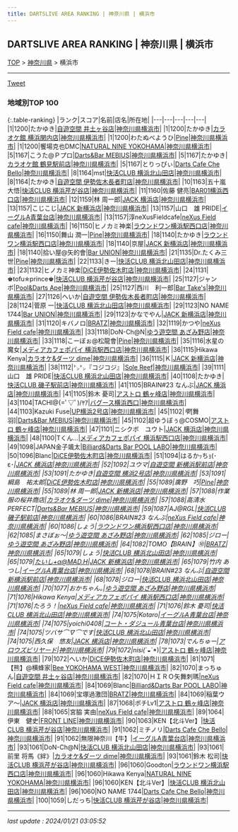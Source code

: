 ```yaml
---
title: DARTSLIVE AREA RANKING | 神奈川県 | 横浜市
---
```

## DARTSLIVE AREA RANKING | 神奈川県 | 横浜市

[TOP](/darts/rank/) > [神奈川県](/darts/rank/神奈川県/) > 横浜市

___

<a href="https://twitter.com/share?ref_src=twsrc%5Etfw" data-text="DARTSLIVE AREA RANKING | 神奈川県横浜市" class="twitter-share-button" data-via="DARTSLIVE" data-hashtags="DARTSLIVE" data-related="DARTSLIVE" data-show-count="false">Tweet</a>

### 地域別TOP 100

{:.table-ranking}
|ランク|スコア|名前|店名|所在地|
|---|---|---|---|---|
|1|1200|たかゆき|<a href="https://search.dartslive.com/jp/shop/22feb6f3b5ea48f025d56fb0e5c39bac">自遊空間 井土ヶ谷店</a>|<a href="/darts/rank/神奈川県/横浜市">神奈川県横浜市</a>|
|1|1200|たかゆき|<a href="https://search.dartslive.com/jp/shop/9502e96f939b065925d56fb0e5c39bac">カラオケ館 横浜関内店</a>|<a href="/darts/rank/神奈川県/横浜市">神奈川県横浜市</a>|
|1|1200|わたぬべようひ|<a href="https://search.dartslive.com/jp/shop/ea910931ace55ecd0d9b047a20a7ba1e">Pine</a>|<a href="/darts/rank/神奈川県/横浜市">神奈川県横浜市</a>|
|1|1200|饗場克也DMC|<a href="https://search.dartslive.com/jp/shop/9ece6bedbdcb2ffb0d9b047a20a7ba1e">NATURAL NINE YOKOHAMA</a>|<a href="/darts/rank/神奈川県/横浜市">神奈川県横浜市</a>|
|5|1167|こうた@Ｐプロ|<a href="https://search.dartslive.com/jp/shop/13593f65dac75eae0d9b047a20a7ba1e">Darts&Bar MEBIUS</a>|<a href="/darts/rank/神奈川県/横浜市">神奈川県横浜市</a>|
|5|1167|たかゆき|<a href="https://search.dartslive.com/jp/shop/a0ed75e561e2d0adf454cb89828a1cfe">カラオケ館 鶴見駅前店</a>|<a href="/darts/rank/神奈川県/横浜市">神奈川県横浜市</a>|
|5|1167|とりっぴぃ|<a href="https://search.dartslive.com/jp/shop/7809b5bc986b94db0d9b047a20a7ba1e">Darts Cafe Che Bello</a>|<a href="/darts/rank/神奈川県/横浜市">神奈川県横浜市</a>|
|8|1164|mst|<a href="https://search.dartslive.com/jp/shop/4a2b8496334d08d458d385ea46352d8f">快活CLUB 横浜北山田店</a>|<a href="/darts/rank/神奈川県/横浜市">神奈川県横浜市</a>|
|8|1164|たかゆき|<a href="https://search.dartslive.com/jp/shop/81752f6480c4ad980d9b047a20a7ba1e">自遊空間 伊勢佐木長者町店</a>|<a href="/darts/rank/神奈川県/横浜市">神奈川県横浜市</a>|
|10|1163|五十嵐　大悟|<a href="https://search.dartslive.com/jp/shop/cc9c1e84a00d957425d56fb0e5c39bac">快活CLUB 横浜芹が谷店</a>|<a href="/darts/rank/神奈川県/横浜市">神奈川県横浜市</a>|
|11|1160|佐藤 健亮|<a href="https://search.dartslive.com/jp/shop/e85b7120d1ee8f470d9b047a20a7ba1e">BAR01横浜西口店</a>|<a href="/darts/rank/神奈川県/横浜市">神奈川県横浜市</a>|
|12|1159|林 周一郎|<a href="https://search.dartslive.com/jp/shop/331901bbc68518760d9b047a20a7ba1e">JACK 横浜店</a>|<a href="/darts/rank/神奈川県/横浜市">神奈川県横浜市</a>|
|13|1157|こじこじ|<a href="https://search.dartslive.com/jp/shop/293a7d0f769cf4850d9b047a20a7ba1e">JACK 新横浜店</a>|<a href="/darts/rank/神奈川県/横浜市">神奈川県横浜市</a>|
|13|1157|山口　雄 PRIDE|<a href="https://search.dartslive.com/jp/shop/f84a16904ca7addb0d9b047a20a7ba1e">イーグルA青葉台店</a>|<a href="/darts/rank/神奈川県/横浜市">神奈川県横浜市</a>|
|13|1157|淳neXusFieldcafe|<a href="https://search.dartslive.com/jp/shop/a6e2dc445f9e22450d9b047a20a7ba1e">neXus Field cafe</a>|<a href="/darts/rank/神奈川県/横浜市">神奈川県横浜市</a>|
|16|1150|ヒノカミ神楽|<a href="https://search.dartslive.com/jp/shop/b4d667355207f7f60d9b047a20a7ba1e">ラウンドワン横浜駅西口店</a>|<a href="/darts/rank/神奈川県/横浜市">神奈川県横浜市</a>|
|16|1150|舞山 潤一|<a href="https://search.dartslive.com/jp/shop/ea910931ace55ecd0d9b047a20a7ba1e">Pine</a>|<a href="/darts/rank/神奈川県/横浜市">神奈川県横浜市</a>|
|18|1140|たかゆき|<a href="https://search.dartslive.com/jp/shop/b4d667355207f7f60d9b047a20a7ba1e">ラウンドワン横浜駅西口店</a>|<a href="/darts/rank/神奈川県/横浜市">神奈川県横浜市</a>|
|18|1140|京屋|<a href="https://search.dartslive.com/jp/shop/293a7d0f769cf4850d9b047a20a7ba1e">JACK 新横浜店</a>|<a href="/darts/rank/神奈川県/横浜市">神奈川県横浜市</a>|
|18|1140|拾い屋@矢的會|<a href="https://search.dartslive.com/jp/shop/fcdac20be353e0920d9b047a20a7ba1e">Bar UNION</a>|<a href="/darts/rank/神奈川県/横浜市">神奈川県横浜市</a>|
|21|1135|Dr.たくみ三世|<a href="https://search.dartslive.com/jp/shop/ea910931ace55ecd0d9b047a20a7ba1e">Pine</a>|<a href="/darts/rank/神奈川県/横浜市">神奈川県横浜市</a>|
|22|1133|きー|<a href="https://search.dartslive.com/jp/shop/4a2b8496334d08d458d385ea46352d8f">快活CLUB 横浜北山田店</a>|<a href="/darts/rank/神奈川県/横浜市">神奈川県横浜市</a>|
|23|1132|ヒノカミ神楽|<a href="https://search.dartslive.com/jp/shop/82fe686d405538b05f9f3321c1147265">DiCE伊勢佐木町店</a>|<a href="/darts/rank/神奈川県/横浜市">神奈川県横浜市</a>|
|24|1131|♚tofu✯prince♚|<a href="https://search.dartslive.com/jp/shop/cc9c1e84a00d957425d56fb0e5c39bac">快活CLUB 横浜芹が谷店</a>|<a href="/darts/rank/神奈川県/横浜市">神奈川県横浜市</a>|
|25|1127|ジャンボ|<a href="https://search.dartslive.com/jp/shop/5c7027e8181d213e0d9b047a20a7ba1e">Pool&Darts Ape</a>|<a href="/darts/rank/神奈川県/横浜市">神奈川県横浜市</a>|
|25|1127|西川　利一郎|<a href="https://search.dartslive.com/jp/shop/d4c96368669691aa0d9b047a20a7ba1e">Bar Take's</a>|<a href="/darts/rank/神奈川県/横浜市">神奈川県横浜市</a>|
|27|1126|へいか|<a href="https://search.dartslive.com/jp/shop/81752f6480c4ad980d9b047a20a7ba1e">自遊空間 伊勢佐木長者町店</a>|<a href="/darts/rank/神奈川県/横浜市">神奈川県横浜市</a>|
|28|1124|菅原 一|<a href="https://search.dartslive.com/jp/shop/4a2b8496334d08d458d385ea46352d8f">快活CLUB 横浜北山田店</a>|<a href="/darts/rank/神奈川県/横浜市">神奈川県横浜市</a>|
|29|1123|NO NAME 1744|<a href="https://search.dartslive.com/jp/shop/fcdac20be353e0920d9b047a20a7ba1e">Bar UNION</a>|<a href="/darts/rank/神奈川県/横浜市">神奈川県横浜市</a>|
|29|1123|かなでやん|<a href="https://search.dartslive.com/jp/shop/293a7d0f769cf4850d9b047a20a7ba1e">JACK 新横浜店</a>|<a href="/darts/rank/神奈川県/横浜市">神奈川県横浜市</a>|
|31|1120|キバノロ|<a href="https://search.dartslive.com/jp/shop/f0e0eb72a41dcc990d9b047a20a7ba1e">BRATZ</a>|<a href="/darts/rank/神奈川県/横浜市">神奈川県横浜市</a>|
|32|1119|かつや|<a href="https://search.dartslive.com/jp/shop/a6e2dc445f9e22450d9b047a20a7ba1e">neXus Field cafe</a>|<a href="/darts/rank/神奈川県/横浜市">神奈川県横浜市</a>|
|33|1118|DoN-Ch@N|<a href="https://search.dartslive.com/jp/shop/af436922a6155f770d9b047a20a7ba1e">ゆう遊空間 あざみ野店</a>|<a href="/darts/rank/神奈川県/横浜市">神奈川県横浜市</a>|
|33|1118|こーぼぉ@松龍會|<a href="https://search.dartslive.com/jp/shop/ea910931ace55ecd0d9b047a20a7ba1e">Pine</a>|<a href="/darts/rank/神奈川県/横浜市">神奈川県横浜市</a>|
|35|1116|水星の魔女|<a href="https://search.dartslive.com/jp/shop/df8f42fa1df393e10d9b047a20a7ba1e">メディアカフェポパイ 横浜駅西口店</a>|<a href="/darts/rank/神奈川県/横浜市">神奈川県横浜市</a>|
|36|1115|Hikawa Kenya|<a href="https://search.dartslive.com/jp/shop/78d884760b6324920d9b047a20a7ba1e">カラオケ&ダーツ dime</a>|<a href="/darts/rank/神奈川県/横浜市">神奈川県横浜市</a>|
|36|1115|Ｋ|<a href="https://search.dartslive.com/jp/shop/293a7d0f769cf4850d9b047a20a7ba1e">JACK 新横浜店</a>|<a href="/darts/rank/神奈川県/横浜市">神奈川県横浜市</a>|
|38|1112|㌧㌧『コジコジ』|<a href="https://search.dartslive.com/jp/shop/defb2027f230d2960d9b047a20a7ba1e">Sole Reef</a>|<a href="/darts/rank/神奈川県/横浜市">神奈川県横浜市</a>|
|39|1111|山口　雄 PRIDE|<a href="https://search.dartslive.com/jp/shop/4a2b8496334d08d458d385ea46352d8f">快活CLUB 横浜北山田店</a>|<a href="/darts/rank/神奈川県/横浜市">神奈川県横浜市</a>|
|40|1108|たかゆき|<a href="https://search.dartslive.com/jp/shop/49bd0cb3376671c9a3f63593b5358cc4">快活CLUB 磯子駅前店</a>|<a href="/darts/rank/神奈川県/横浜市">神奈川県横浜市</a>|
|41|1105|BRAIN#23 なんぶ|<a href="https://search.dartslive.com/jp/shop/331901bbc68518760d9b047a20a7ba1e">JACK 横浜店</a>|<a href="/darts/rank/神奈川県/横浜市">神奈川県横浜市</a>|
|41|1105|鈴木 憂司|<a href="https://search.dartslive.com/jp/shop/8640f5369d4ef9120d9b047a20a7ba1e">アストロ 鶴ヶ峰店</a>|<a href="/darts/rank/神奈川県/横浜市">神奈川県横浜市</a>|
|43|1104|TACHI@(=ﾟ▽ﾟ)/ﾔｱ|<a href="https://search.dartslive.com/jp/shop/ddc4532b1cb8f87c0d9b047a20a7ba1e">バグース横浜西口</a>|<a href="/darts/rank/神奈川県/横浜市">神奈川県横浜市</a>|
|44|1103|Kazuki Fuse|<a href="https://search.dartslive.com/jp/shop/3d4662f3a8ee9692774c926eb736cb5a">UP横浜2号店</a>|<a href="/darts/rank/神奈川県/横浜市">神奈川県横浜市</a>|
|45|1102|$雫$[舞羽]|<a href="https://search.dartslive.com/jp/shop/13593f65dac75eae0d9b047a20a7ba1e">Darts&Bar MEBIUS</a>|<a href="/darts/rank/神奈川県/横浜市">神奈川県横浜市</a>|
|45|1102|超ゆうぼぅ@COSMO|<a href="https://search.dartslive.com/jp/shop/8640f5369d4ef9120d9b047a20a7ba1e">アストロ 鶴ヶ峰店</a>|<a href="/darts/rank/神奈川県/横浜市">神奈川県横浜市</a>|
|47|1101|ニシクボ　ユウト|<a href="https://search.dartslive.com/jp/shop/331901bbc68518760d9b047a20a7ba1e">JACK 横浜店</a>|<a href="/darts/rank/神奈川県/横浜市">神奈川県横浜市</a>|
|48|1100|Tくん...|<a href="https://search.dartslive.com/jp/shop/df8f42fa1df393e10d9b047a20a7ba1e">メディアカフェポパイ 横浜駅西口店</a>|<a href="/darts/rank/神奈川県/横浜市">神奈川県横浜市</a>|
|49|1098|JAPAN金子颯太|<a href="https://search.dartslive.com/jp/shop/be5a66f658f994400d9b047a20a7ba1e">Billiard&Darts Bar POOL LABO</a>|<a href="/darts/rank/神奈川県/横浜市">神奈川県横浜市</a>|
|50|1096|Blanc|<a href="https://search.dartslive.com/jp/shop/82fe686d405538b05f9f3321c1147265">DiCE伊勢佐木町店</a>|<a href="/darts/rank/神奈川県/横浜市">神奈川県横浜市</a>|
|51|1094|はるかｯちｮ(･ε･*|<a href="https://search.dartslive.com/jp/shop/331901bbc68518760d9b047a20a7ba1e">JACK 横浜店</a>|<a href="/darts/rank/神奈川県/横浜市">神奈川県横浜市</a>|
|52|1092|ユウマ|<a href="https://search.dartslive.com/jp/shop/fd9d337653df42b125d56fb0e5c39bac">自遊空間 新横浜駅前店</a>|<a href="/darts/rank/神奈川県/横浜市">神奈川県横浜市</a>|
|53|1091|たかゆき|<a href="https://search.dartslive.com/jp/shop/098e0bd6882ccf73790ab824ce8730e5">自遊空間 横浜2号店</a>|<a href="/darts/rank/神奈川県/横浜市">神奈川県横浜市</a>|
|53|1091|綱島　祐太郎|<a href="https://search.dartslive.com/jp/shop/82fe686d405538b05f9f3321c1147265">DiCE伊勢佐木町店</a>|<a href="/darts/rank/神奈川県/横浜市">神奈川県横浜市</a>|
|55|1089|廣野　巧|<a href="https://search.dartslive.com/jp/shop/ea910931ace55ecd0d9b047a20a7ba1e">Pine</a>|<a href="/darts/rank/神奈川県/横浜市">神奈川県横浜市</a>|
|55|1089|林 周一郎|<a href="https://search.dartslive.com/jp/shop/293a7d0f769cf4850d9b047a20a7ba1e">JACK 新横浜店</a>|<a href="/darts/rank/神奈川県/横浜市">神奈川県横浜市</a>|
|57|1088|作業服の桜井商店|<a href="https://search.dartslive.com/jp/shop/78d884760b6324920d9b047a20a7ba1e">カラオケ&ダーツ dime</a>|<a href="/darts/rank/神奈川県/横浜市">神奈川県横浜市</a>|
|57|1088|高清水　PERFECT|<a href="https://search.dartslive.com/jp/shop/13593f65dac75eae0d9b047a20a7ba1e">Darts&Bar MEBIUS</a>|<a href="/darts/rank/神奈川県/横浜市">神奈川県横浜市</a>|
|59|1087|AJ@RGL|<a href="https://search.dartslive.com/jp/shop/49bd0cb3376671c9a3f63593b5358cc4">快活CLUB 磯子駅前店</a>|<a href="/darts/rank/神奈川県/横浜市">神奈川県横浜市</a>|
|60|1086|BRAIN#23 なんぶ|<a href="https://search.dartslive.com/jp/shop/a6e2dc445f9e22450d9b047a20a7ba1e">neXus Field cafe</a>|<a href="/darts/rank/神奈川県/横浜市">神奈川県横浜市</a>|
|60|1086|しょう|<a href="https://search.dartslive.com/jp/shop/b4d667355207f7f60d9b047a20a7ba1e">ラウンドワン横浜駅西口店</a>|<a href="/darts/rank/神奈川県/横浜市">神奈川県横浜市</a>|
|62|1085|まさぼぉ〜|<a href="https://search.dartslive.com/jp/shop/af436922a6155f770d9b047a20a7ba1e">ゆう遊空間 あざみ野店</a>|<a href="/darts/rank/神奈川県/横浜市">神奈川県横浜市</a>|
|62|1085|ジロー|<a href="https://search.dartslive.com/jp/shop/af436922a6155f770d9b047a20a7ba1e">ゆう遊空間 あざみ野店</a>|<a href="/darts/rank/神奈川県/横浜市">神奈川県横浜市</a>|
|64|1082|TOMO【BRAIN】⑩|<a href="https://search.dartslive.com/jp/shop/f0e0eb72a41dcc990d9b047a20a7ba1e">BRATZ</a>|<a href="/darts/rank/神奈川県/横浜市">神奈川県横浜市</a>|
|65|1079|しょう|<a href="https://search.dartslive.com/jp/shop/4a2b8496334d08d458d385ea46352d8f">快活CLUB 横浜北山田店</a>|<a href="/darts/rank/神奈川県/横浜市">神奈川県横浜市</a>|
|65|1079|たいし+α@MAD.H|<a href="https://search.dartslive.com/jp/shop/293a7d0f769cf4850d9b047a20a7ba1e">JACK 新横浜店</a>|<a href="/darts/rank/神奈川県/横浜市">神奈川県横浜市</a>|
|65|1079|竹内 あつし|<a href="https://search.dartslive.com/jp/shop/f84a16904ca7addb0d9b047a20a7ba1e">イーグルA青葉台店</a>|<a href="/darts/rank/神奈川県/横浜市">神奈川県横浜市</a>|
|68|1078|BRAIN#23 なんぶ|<a href="https://search.dartslive.com/jp/shop/fd9d337653df42b125d56fb0e5c39bac">自遊空間 新横浜駅前店</a>|<a href="/darts/rank/神奈川県/横浜市">神奈川県横浜市</a>|
|68|1078|ジロー|<a href="https://search.dartslive.com/jp/shop/4a2b8496334d08d458d385ea46352d8f">快活CLUB 横浜北山田店</a>|<a href="/darts/rank/神奈川県/横浜市">神奈川県横浜市</a>|
|70|1077|おかちゃん｡|<a href="https://search.dartslive.com/jp/shop/af436922a6155f770d9b047a20a7ba1e">ゆう遊空間 あざみ野店</a>|<a href="/darts/rank/神奈川県/横浜市">神奈川県横浜市</a>|
|71|1076|Hikawa Kenya|<a href="https://search.dartslive.com/jp/shop/df8f42fa1df393e10d9b047a20a7ba1e">メディアカフェポパイ 横浜駅西口店</a>|<a href="/darts/rank/神奈川県/横浜市">神奈川県横浜市</a>|
|71|1076|たろう！|<a href="https://search.dartslive.com/jp/shop/a6e2dc445f9e22450d9b047a20a7ba1e">neXus Field cafe</a>|<a href="/darts/rank/神奈川県/横浜市">神奈川県横浜市</a>|
|71|1076|鈴木 憂司|<a href="https://search.dartslive.com/jp/shop/4a2b8496334d08d458d385ea46352d8f">快活CLUB 横浜北山田店</a>|<a href="/darts/rank/神奈川県/横浜市">神奈川県横浜市</a>|
|74|1075|Kotaro|<a href="https://search.dartslive.com/jp/shop/f84a16904ca7addb0d9b047a20a7ba1e">イーグルA青葉台店</a>|<a href="/darts/rank/神奈川県/横浜市">神奈川県横浜市</a>|
|74|1075|yoichi0408|<a href="https://search.dartslive.com/jp/shop/5e0c97fd08f2a094790ab824ce8730e5">コート・ダジュール青葉台店</a>|<a href="/darts/rank/神奈川県/横浜市">神奈川県横浜市</a>|
|74|1075|ツバサ⌒∇⌒です|<a href="https://search.dartslive.com/jp/shop/4a2b8496334d08d458d385ea46352d8f">快活CLUB 横浜北山田店</a>|<a href="/darts/rank/神奈川県/横浜市">神奈川県横浜市</a>|
|74|1075|西久保　悠友|<a href="https://search.dartslive.com/jp/shop/331901bbc68518760d9b047a20a7ba1e">JACK 横浜店</a>|<a href="/darts/rank/神奈川県/横浜市">神奈川県横浜市</a>|
|78|1073|でんちゅー|<a href="https://search.dartslive.com/jp/shop/f8c26185991b2daf0d9b047a20a7ba1e">アロウズビリヤード</a>|<a href="/darts/rank/神奈川県/横浜市">神奈川県横浜市</a>|
|79|1072|nisi(*´◒`*)|<a href="https://search.dartslive.com/jp/shop/8640f5369d4ef9120d9b047a20a7ba1e">アストロ 鶴ヶ峰店</a>|<a href="/darts/rank/神奈川県/横浜市">神奈川県横浜市</a>|
|79|1072|へいか|<a href="https://search.dartslive.com/jp/shop/82fe686d405538b05f9f3321c1147265">DiCE伊勢佐木町店</a>|<a href="/darts/rank/神奈川県/横浜市">神奈川県横浜市</a>|
|81|1071|【熊】@横蜂家|<a href="https://search.dartslive.com/jp/shop/ae46c94e170e76dc790ab824ce8730e5">Bee YOKOHAMA WEST</a>|<a href="/darts/rank/神奈川県/横浜市">神奈川県横浜市</a>|
|82|1070|まっちゅん|<a href="https://search.dartslive.com/jp/shop/22feb6f3b5ea48f025d56fb0e5c39bac">自遊空間 井土ヶ谷店</a>|<a href="/darts/rank/神奈川県/横浜市">神奈川県横浜市</a>|
|82|1070|ＨＩＲＯ矢舞刺瑪|<a href="https://search.dartslive.com/jp/shop/a6e2dc445f9e22450d9b047a20a7ba1e">neXus Field cafe</a>|<a href="/darts/rank/神奈川県/横浜市">神奈川県横浜市</a>|
|84|1069|Blanc|<a href="https://search.dartslive.com/jp/shop/be5a66f658f994400d9b047a20a7ba1e">Billiard&Darts Bar POOL LABO</a>|<a href="/darts/rank/神奈川県/横浜市">神奈川県横浜市</a>|
|84|1069|宝塚過激団|<a href="https://search.dartslive.com/jp/shop/f0e0eb72a41dcc990d9b047a20a7ba1e">BRATZ</a>|<a href="/darts/rank/神奈川県/横浜市">神奈川県横浜市</a>|
|84|1069|稲葉ウア〜|<a href="https://search.dartslive.com/jp/shop/331901bbc68518760d9b047a20a7ba1e">JACK 横浜店</a>|<a href="/darts/rank/神奈川県/横浜市">神奈川県横浜市</a>|
|87|1068|ポチLv1|<a href="https://search.dartslive.com/jp/shop/8640f5369d4ef9120d9b047a20a7ba1e">アストロ 鶴ヶ峰店</a>|<a href="/darts/rank/神奈川県/横浜市">神奈川県横浜市</a>|
|88|1065|宮脇 実由|<a href="https://search.dartslive.com/jp/shop/a6e2dc445f9e22450d9b047a20a7ba1e">neXus Field cafe</a>|<a href="/darts/rank/神奈川県/横浜市">神奈川県横浜市</a>|
|89|1064|伊東　健史|<a href="https://search.dartslive.com/jp/shop/cc12f2212ae660e05f9f3321c1147265">FRONT LINE</a>|<a href="/darts/rank/神奈川県/横浜市">神奈川県横浜市</a>|
|90|1063|KEN【北斗Ver】|<a href="https://search.dartslive.com/jp/shop/cc9c1e84a00d957425d56fb0e5c39bac">快活CLUB 横浜芹が谷店</a>|<a href="/darts/rank/神奈川県/横浜市">神奈川県横浜市</a>|
|91|1062|ミチノリ|<a href="https://search.dartslive.com/jp/shop/7809b5bc986b94db0d9b047a20a7ba1e">Darts Cafe Che Bello</a>|<a href="/darts/rank/神奈川県/横浜市">神奈川県横浜市</a>|
|91|1062|無限神奈川【牛】|<a href="https://search.dartslive.com/jp/shop/f84a16904ca7addb0d9b047a20a7ba1e">イーグルA青葉台店</a>|<a href="/darts/rank/神奈川県/横浜市">神奈川県横浜市</a>|
|93|1061|DoN-Ch@N|<a href="https://search.dartslive.com/jp/shop/4a2b8496334d08d458d385ea46352d8f">快活CLUB 横浜北山田店</a>|<a href="/darts/rank/神奈川県/横浜市">神奈川県横浜市</a>|
|93|1061|前里 将馬《絆》|<a href="https://search.dartslive.com/jp/shop/78d884760b6324920d9b047a20a7ba1e">カラオケ&ダーツ dime</a>|<a href="/darts/rank/神奈川県/横浜市">神奈川県横浜市</a>|
|93|1061|鈴木 松司|<a href="https://search.dartslive.com/jp/shop/cc9c1e84a00d957425d56fb0e5c39bac">快活CLUB 横浜芹が谷店</a>|<a href="/darts/rank/神奈川県/横浜市">神奈川県横浜市</a>|
|96|1060|Goodton|<a href="https://search.dartslive.com/jp/shop/b4d667355207f7f60d9b047a20a7ba1e">ラウンドワン横浜駅西口店</a>|<a href="/darts/rank/神奈川県/横浜市">神奈川県横浜市</a>|
|96|1060|Hikawa Kenya|<a href="https://search.dartslive.com/jp/shop/9ece6bedbdcb2ffb0d9b047a20a7ba1e">NATURAL NINE YOKOHAMA</a>|<a href="/darts/rank/神奈川県/横浜市">神奈川県横浜市</a>|
|96|1060|KEN【北斗Ver】|<a href="https://search.dartslive.com/jp/shop/4a2b8496334d08d458d385ea46352d8f">快活CLUB 横浜北山田店</a>|<a href="/darts/rank/神奈川県/横浜市">神奈川県横浜市</a>|
|96|1060|NO NAME 1744|<a href="https://search.dartslive.com/jp/shop/7809b5bc986b94db0d9b047a20a7ba1e">Darts Cafe Che Bello</a>|<a href="/darts/rank/神奈川県/横浜市">神奈川県横浜市</a>|
|100|1059|しだっち|<a href="https://search.dartslive.com/jp/shop/cc9c1e84a00d957425d56fb0e5c39bac">快活CLUB 横浜芹が谷店</a>|<a href="/darts/rank/神奈川県/横浜市">神奈川県横浜市</a>|



___

_last update : 2024/01/21 03:05:52_


<script src="https://cdnjs.cloudflare.com/ajax/libs/jquery/3.6.1/jquery.min.js" integrity="sha512-aVKKRRi/Q/YV+4mjoKBsE4x3H+BkegoM/em46NNlCqNTmUYADjBbeNefNxYV7giUp0VxICtqdrbqU7iVaeZNXA==" crossorigin="anonymous" referrerpolicy="no-referrer"></script>
<script src="https://cdnjs.cloudflare.com/ajax/libs/jquery.tablesorter/2.31.3/js/jquery.tablesorter.min.js" integrity="sha512-qzgd5cYSZcosqpzpn7zF2ZId8f/8CHmFKZ8j7mU4OUXTNRd5g+ZHBPsgKEwoqxCtdQvExE5LprwwPAgoicguNg==" crossorigin="anonymous" referrerpolicy="no-referrer"></script>
<link rel="stylesheet" href="https://cdnjs.cloudflare.com/ajax/libs/jquery.tablesorter/2.31.3/css/theme.default.min.css" integrity="sha512-wghhOJkjQX0Lh3NSWvNKeZ0ZpNn+SPVXX1Qyc9OCaogADktxrBiBdKGDoqVUOyhStvMBmJQ8ZdMHiR3wuEq8+w==" crossorigin="anonymous" referrerpolicy="no-referrer" />
<script>
$(function() {
    $(".table-ranking").tablesorter({sortList:[[0, 0]]});
});
</script>

<script async src="https://platform.twitter.com/widgets.js" charset="utf-8"></script>